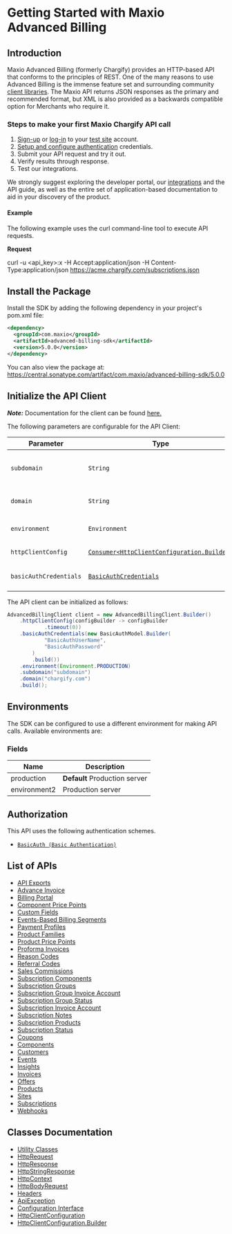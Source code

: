 
# Getting Started with Maxio Advanced Billing

## Introduction

Maxio Advanced Billing (formerly Chargify) provides an HTTP-based API that conforms to the principles of REST.
One of the many reasons to use Advanced Billing is the immense feature set and surrounding community [client libraries](page:development-tools/client-libraries).
The Maxio API returns JSON responses as the primary and recommended format, but XML is also provided as a backwards compatible option for Merchants who require it.

### Steps to make your first Maxio Chargify API call

1. [Sign-up](https://app.chargify.com/signup/maxio-billing-sandbox) or [log-in](https://app.chargify.com/login.html) to your [test site](https://maxio.zendesk.com/hc/en-us/articles/24250712113165-Testing-Overview) account.
2. [Setup and configure authentication](https://maxio.zendesk.com/hc/en-us/articles/24294819360525-API-Keys) credentials.
3. Submit your API request and try it out.
4. Verify results through response.
5. Test our integrations.

We strongly suggest exploring the developer portal, our [integrations](https://www.maxio.com/integrations) and the API guide, as well as the entire set of application-based documentation to aid in your discovery of the product.

#### Example

The following example uses the curl command-line tool to execute API requests.

**Request**

curl -u <api_key>:x -H Accept:application/json -H Content-Type:application/json https://acme.chargify.com/subscriptions.json

## Install the Package

Install the SDK by adding the following dependency in your project's pom.xml file:

```xml
<dependency>
  <groupId>com.maxio</groupId>
  <artifactId>advanced-billing-sdk</artifactId>
  <version>5.0.0</version>
</dependency>
```

You can also view the package at:
https://central.sonatype.com/artifact/com.maxio/advanced-billing-sdk/5.0.0

## Initialize the API Client

**_Note:_** Documentation for the client can be found [here.](https://www.github.com/maxio-com/ab-java-sdk/tree/5.0.0/doc/client.md)

The following parameters are configurable for the API Client:

| Parameter | Type | Description |
|  --- | --- | --- |
| `subdomain` | `String` | The subdomain for your Advanced Billing site.<br>*Default*: `"subdomain"` |
| `domain` | `String` | The Advanced Billing server domain.<br>*Default*: `"chargify.com"` |
| `environment` | `Environment` | The API environment. <br> **Default: `Environment.PRODUCTION`** |
| `httpClientConfig` | [`Consumer<HttpClientConfiguration.Builder>`](https://www.github.com/maxio-com/ab-java-sdk/tree/5.0.0/doc/http-client-configuration-builder.md) | Set up Http Client Configuration instance. |
| `basicAuthCredentials` | [`BasicAuthCredentials`](https://www.github.com/maxio-com/ab-java-sdk/tree/5.0.0/doc/auth/basic-authentication.md) | The Credentials Setter for Basic Authentication |

The API client can be initialized as follows:

```java
AdvancedBillingClient client = new AdvancedBillingClient.Builder()
    .httpClientConfig(configBuilder -> configBuilder
            .timeout(0))
    .basicAuthCredentials(new BasicAuthModel.Builder(
            "BasicAuthUserName",
            "BasicAuthPassword"
        )
        .build())
    .environment(Environment.PRODUCTION)
    .subdomain("subdomain")
    .domain("chargify.com")
    .build();
```

## Environments

The SDK can be configured to use a different environment for making API calls. Available environments are:

### Fields

| Name | Description |
|  --- | --- |
| production | **Default** Production server |
| environment2 | Production server |

## Authorization

This API uses the following authentication schemes.

* [`BasicAuth (Basic Authentication)`](https://www.github.com/maxio-com/ab-java-sdk/tree/5.0.0/doc/auth/basic-authentication.md)

## List of APIs

* [API Exports](https://www.github.com/maxio-com/ab-java-sdk/tree/5.0.0/doc/controllers/api-exports.md)
* [Advance Invoice](https://www.github.com/maxio-com/ab-java-sdk/tree/5.0.0/doc/controllers/advance-invoice.md)
* [Billing Portal](https://www.github.com/maxio-com/ab-java-sdk/tree/5.0.0/doc/controllers/billing-portal.md)
* [Component Price Points](https://www.github.com/maxio-com/ab-java-sdk/tree/5.0.0/doc/controllers/component-price-points.md)
* [Custom Fields](https://www.github.com/maxio-com/ab-java-sdk/tree/5.0.0/doc/controllers/custom-fields.md)
* [Events-Based Billing Segments](https://www.github.com/maxio-com/ab-java-sdk/tree/5.0.0/doc/controllers/events-based-billing-segments.md)
* [Payment Profiles](https://www.github.com/maxio-com/ab-java-sdk/tree/5.0.0/doc/controllers/payment-profiles.md)
* [Product Families](https://www.github.com/maxio-com/ab-java-sdk/tree/5.0.0/doc/controllers/product-families.md)
* [Product Price Points](https://www.github.com/maxio-com/ab-java-sdk/tree/5.0.0/doc/controllers/product-price-points.md)
* [Proforma Invoices](https://www.github.com/maxio-com/ab-java-sdk/tree/5.0.0/doc/controllers/proforma-invoices.md)
* [Reason Codes](https://www.github.com/maxio-com/ab-java-sdk/tree/5.0.0/doc/controllers/reason-codes.md)
* [Referral Codes](https://www.github.com/maxio-com/ab-java-sdk/tree/5.0.0/doc/controllers/referral-codes.md)
* [Sales Commissions](https://www.github.com/maxio-com/ab-java-sdk/tree/5.0.0/doc/controllers/sales-commissions.md)
* [Subscription Components](https://www.github.com/maxio-com/ab-java-sdk/tree/5.0.0/doc/controllers/subscription-components.md)
* [Subscription Groups](https://www.github.com/maxio-com/ab-java-sdk/tree/5.0.0/doc/controllers/subscription-groups.md)
* [Subscription Group Invoice Account](https://www.github.com/maxio-com/ab-java-sdk/tree/5.0.0/doc/controllers/subscription-group-invoice-account.md)
* [Subscription Group Status](https://www.github.com/maxio-com/ab-java-sdk/tree/5.0.0/doc/controllers/subscription-group-status.md)
* [Subscription Invoice Account](https://www.github.com/maxio-com/ab-java-sdk/tree/5.0.0/doc/controllers/subscription-invoice-account.md)
* [Subscription Notes](https://www.github.com/maxio-com/ab-java-sdk/tree/5.0.0/doc/controllers/subscription-notes.md)
* [Subscription Products](https://www.github.com/maxio-com/ab-java-sdk/tree/5.0.0/doc/controllers/subscription-products.md)
* [Subscription Status](https://www.github.com/maxio-com/ab-java-sdk/tree/5.0.0/doc/controllers/subscription-status.md)
* [Coupons](https://www.github.com/maxio-com/ab-java-sdk/tree/5.0.0/doc/controllers/coupons.md)
* [Components](https://www.github.com/maxio-com/ab-java-sdk/tree/5.0.0/doc/controllers/components.md)
* [Customers](https://www.github.com/maxio-com/ab-java-sdk/tree/5.0.0/doc/controllers/customers.md)
* [Events](https://www.github.com/maxio-com/ab-java-sdk/tree/5.0.0/doc/controllers/events.md)
* [Insights](https://www.github.com/maxio-com/ab-java-sdk/tree/5.0.0/doc/controllers/insights.md)
* [Invoices](https://www.github.com/maxio-com/ab-java-sdk/tree/5.0.0/doc/controllers/invoices.md)
* [Offers](https://www.github.com/maxio-com/ab-java-sdk/tree/5.0.0/doc/controllers/offers.md)
* [Products](https://www.github.com/maxio-com/ab-java-sdk/tree/5.0.0/doc/controllers/products.md)
* [Sites](https://www.github.com/maxio-com/ab-java-sdk/tree/5.0.0/doc/controllers/sites.md)
* [Subscriptions](https://www.github.com/maxio-com/ab-java-sdk/tree/5.0.0/doc/controllers/subscriptions.md)
* [Webhooks](https://www.github.com/maxio-com/ab-java-sdk/tree/5.0.0/doc/controllers/webhooks.md)

## Classes Documentation

* [Utility Classes](https://www.github.com/maxio-com/ab-java-sdk/tree/5.0.0/doc/utility-classes.md)
* [HttpRequest](https://www.github.com/maxio-com/ab-java-sdk/tree/5.0.0/doc/http-request.md)
* [HttpResponse](https://www.github.com/maxio-com/ab-java-sdk/tree/5.0.0/doc/http-response.md)
* [HttpStringResponse](https://www.github.com/maxio-com/ab-java-sdk/tree/5.0.0/doc/http-string-response.md)
* [HttpContext](https://www.github.com/maxio-com/ab-java-sdk/tree/5.0.0/doc/http-context.md)
* [HttpBodyRequest](https://www.github.com/maxio-com/ab-java-sdk/tree/5.0.0/doc/http-body-request.md)
* [Headers](https://www.github.com/maxio-com/ab-java-sdk/tree/5.0.0/doc/headers.md)
* [ApiException](https://www.github.com/maxio-com/ab-java-sdk/tree/5.0.0/doc/api-exception.md)
* [Configuration Interface](https://www.github.com/maxio-com/ab-java-sdk/tree/5.0.0/doc/configuration-interface.md)
* [HttpClientConfiguration](https://www.github.com/maxio-com/ab-java-sdk/tree/5.0.0/doc/http-client-configuration.md)
* [HttpClientConfiguration.Builder](https://www.github.com/maxio-com/ab-java-sdk/tree/5.0.0/doc/http-client-configuration-builder.md)

